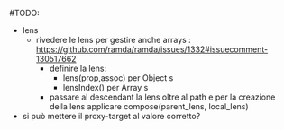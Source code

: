 #TODO:
  - lens
    - rivedere le lens per gestire anche arrays : https://github.com/ramda/ramda/issues/1332#issuecomment-130517662
      - definire la lens:
        - lens(prop,assoc) per Object s
        - lensIndex() per Array s
      - passare al descendant la lens oltre al path e per la creazione della lens applicare compose(parent_lens, local_lens)
  - si può mettere il proxy-target al valore corretto?
